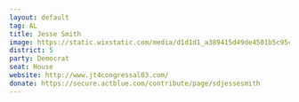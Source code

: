 ```yaml
---
layout: default
tag: AL
title: Jesse Smith
image: https://static.wixstatic.com/media/d1d1d1_a389415d49de4501b5c95ca3714484d0.jpg/v1/fill/w_427,h_450,al_c,q_80,usm_0.66_1.00_0.01/d1d1d1_a389415d49de4501b5c95ca3714484d0.jpg
district: 5
party: Democrat
seat: House
website: http://www.jt4congressal03.com/
donate: https://secure.actblue.com/contribute/page/sdjessesmith
---
```

